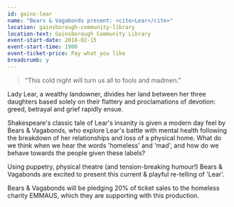 ```yaml
---
id: gains-lear
name: "Bears & Vagabonds present: <cite>Lear</cite>"
location: gainsborough-community-library
location-text: Gainsborough Community Library
event-start-date: 2018-02-15
event-start-time: 1900
event-ticket-price: Pay what you like
breadcrumb: y
---
```


> “This cold night will turn us all to fools and madmen.”

Lady Lear, a wealthy landowner, divides her land between her three daughters based solely on their flattery and proclamations of devotion: greed, betrayal and grief rapidly ensue.

Shakespeare's classic tale of Lear's insanity is given a modern day feel by Bears & Vagabonds, who explore Lear's battle with mental health following the breakdown of her relationships and loss of a physical home. What do we think when we hear the words 'homeless' and 'mad', and how do we behave towards the people given these labels?

Using puppetry, physical theatre (and tension-breaking humour!) Bears & Vagabonds are excited to present this current & playful re-telling of 'Lear'.

Bears & Vagabonds will be pledging 20% of ticket sales to the homeless charity EMMAUS, which they are supporting with this production.
